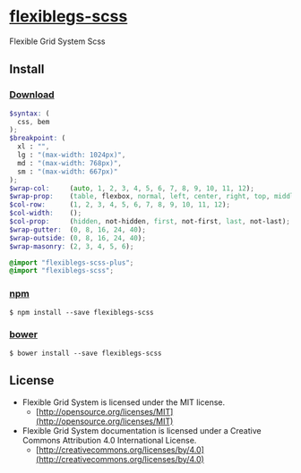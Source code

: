 # [flexiblegs-scss](http://flexible.gs)

Flexible Grid System Scss

## Install

### [Download](https://raw.githubusercontent.com/flexiblegs/flexiblegs-scss/master/flexiblegs-scss.scss)
```scss
$syntax: (
  css, bem
);
$breakpoint: (
  xl : "",
  lg : "(max-width: 1024px)",
  md : "(max-width: 768px)",
  sm : "(max-width: 667px)"
);
$wrap-col:     (auto, 1, 2, 3, 4, 5, 6, 7, 8, 9, 10, 11, 12);
$wrap-prop:    (table, flexbox, normal, left, center, right, top, middle, bottom, between, around, baseline, reverse, not-reverse);
$col-row:      (1, 2, 3, 4, 5, 6, 7, 8, 9, 10, 11, 12);
$col-width:    ();
$col-prop:     (hidden, not-hidden, first, not-first, last, not-last);
$wrap-gutter:  (0, 8, 16, 24, 40);
$wrap-outside: (0, 8, 16, 24, 40);
$wrap-masonry: (2, 3, 4, 5, 6);

@import "flexiblegs-scss-plus";
@import "flexiblegs-scss";
```

### [npm](https://www.npmjs.com/package/flexiblegs-scss)
```
$ npm install --save flexiblegs-scss
```

### [bower](http://bower.io/search/?q=flexiblegs-scss)
```
$ bower install --save flexiblegs-scss
```

## License
- Flexible Grid System is licensed under the MIT license.
  - [http://opensource.org/licenses/MIT](http://opensource.org/licenses/MIT)
- Flexible Grid System documentation is licensed under a Creative Commons Attribution 4.0 International License.
  - [http://creativecommons.org/licenses/by/4.0](http://creativecommons.org/licenses/by/4.0)
